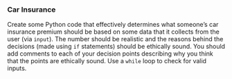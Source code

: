 ### Car Insurance

Create some Python code that effectively determines what someone’s car insurance premium should be based on some data that it collects from the user (via `input`). The number should be realistic and the reasons behind the decisions (made using `if` statements) should be ethically sound. 
You should add comments to each of your decision points describing why you think that the points are ethically sound. 
Use a `while` loop to check for valid inputs.
